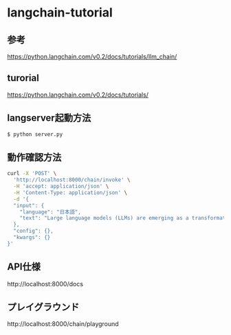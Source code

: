 # langchain-tutorial

## 参考
https://python.langchain.com/v0.2/docs/tutorials/llm_chain/

## turorial
https://python.langchain.com/v0.2/docs/tutorials/

## langserver起動方法

```sh
$ python server.py
```

## 動作確認方法

```sh
curl -X 'POST' \
  'http://localhost:8000/chain/invoke' \
  -H 'accept: application/json' \
  -H 'Content-Type: application/json' \
  -d '{
  "input": {
    "language": "日本語",
    "text": "Large language models (LLMs) are emerging as a transformative technology, enabling developers to build applications that they previously could not. However, using these LLMs in isolation is often insufficient for creating a truly powerful app - the real power comes when you can combine them with other sources of computation or knowledge"
  },
  "config": {},
  "kwargs": {}
}'
```

## API仕様
http://localhost:8000/docs

## プレイグラウンド
http://localhost:8000/chain/playground